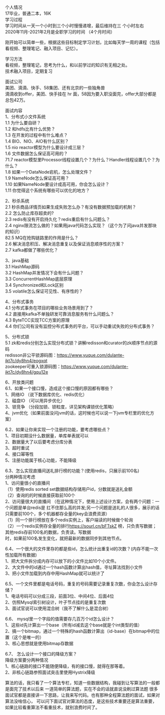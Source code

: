 个人情况<br />17毕业，普通二本，16K<br />学习过程<br />学习时间从⼀天⼀个⼩时到三个⼩时慢慢递增，最后维持在三 个⼩时左右<br />2020年11⽉-2021年2⽉是全职学习的时间   （4个月时间）


刚开始可以简单⼀些，根据这些⽬标制定学习计划，⽐如每天学⼀周的课程（包括看视频、整理笔记、融⼊项⽬、记忆）。 

学习方法<br />看视频，整理笔记，思考为什么，和以前学过的知识有无相之处。<br />技术融入项目，定期复习

面试公司<br />美团、滴滴、快⼿、58集团、还有北京的⼀些独⻆兽<br />滴滴收到offer，美团、快⼿挂在 hr ⾯，58因为要⼊职没⾯完，offer⼤部分都是总包42万。

面试内容<br />1、分布式⼩⽂件系统 <br />1.1 为什么要⾃研？ <br />1.2 和hdfs⽐有什么优势？ <br />1.3 在开发的过程中有什么难点？ <br />1.4 BIO、NIO、AIO有什么区别？ <br />1.5 nio reactor模型为什么要设计成三层？ <br />1.6 ⽂件数据怎么保证⾼可⽤的？ <br />71.7 reactor模型⾥Processor线程设置⼏个？为什么？Handler线程设置⼏个？为什么？ <br />1.8 如果⼀个DataNode宕机，怎么处理⽂件？ <br />1.9 NameNode怎么保证⾼可⽤？ <br />1.10 如果NameNode要设计成⾼可⽤，你会怎么设计？ <br />1.11 你觉得这个系统有哪些可以优化的地⽅？ 

2、秒杀系统 <br />2.1 秒杀商品详情⻚如果⽣成失败怎么办？有没有数据预加载的机制？ <br />2.2 怎么防⽌库存超卖的? <br />2.3 redis有没有开启持久化？redis重启有什么问题么？ <br />2.4 nginx限流怎么做的？如果⽤java代码怎么实现？（这个为了问java并发那块的知识） <br />82.5 MQ在抢购链路⾥的作⽤是什么？ <br />2.6 解决消息积压、解决消息重复以及保证消息顺序性的⽅案？ <br />2.7 kafka都做了哪些优化？

3、java基础 <br />3.1 HashMap源码 <br />3.2 HashMap并发情况下会有什么问题？ <br />3.3 ConcurrentHashMap底层原理 <br />3.4 Synchronized和Lock区别 <br />3.5 volatile怎么保证可⻅性、有序性的？ 

4、分布式事务 <br />4.1 分布式事务在项⽬的哪些业务场景⽤到了？ <br />4.2 直接⽤kafka不单独研发可靠消息服务有什么问题么？ <br />4.3 ByteTCC实现TCC⽅案的原理 <br />4.4 你们公司有没有监控分布式事务的平台，可以⼿动重试失败的分布式事务？ 

5、分布式锁 <br />5.1 zk和redis分别怎么实现分布式锁？讲解redisson和curator的zk顺序节点的源码 <br />redisson⾮公平锁源码图：https://www.yuque.com/dulante-ikt7c/dy8hn4/eogxqt <br />zookeeper可重⼊锁源码图：https://www.yuque.com/dulante-ikt7c/dy8hn4/gqu12e 

6、开放类问题 <br />6.1、如果⼀个接⼝慢，造成这个接⼝慢的原因都有哪些？ <br />1、⽹络IO （说下数据库优化、redis优化） <br />2、磁盘IO （可以⽤异步优化） <br />3、锁竞争 （分段加锁、锁粒度，详⻅架构课锁优化策略） <br />4、jvm优化（如果前⾯没问jvm的话，这时候也可以说⼀下jvm专栏⾥的优化⽅案） 

6.2、如果让你来实现⼀个注册的功能，要考虑哪些点？ <br />1、项⽬初期没什么数据量，单库单表就可以 <br />2、数据量⼤了以后要考虑分库分表 <br />3、超时重试 <br />4、接⼝幂等性 <br />5、注册功能属于核⼼功能，不能降级 

6.3、怎么实现直播间送礼排⾏榜的功能？(使⽤redis，只展示前100名) <br />分两种情况考虑 <br />1、访问量很⼩的直播间 <br />（1）使⽤redis sorted set数据结构存储⽤户id，分数就是送礼⾦额 <br />（2）查询的的时候直接获取前100个 <br />2、访问量很⼤的直播间 （在这种情况下，使⽤上述设计⽅案，会有两个问题：⼀个问题是单台redis是 扛不住那么⾼的并发;另⼀个问题是送礼的⼈很多，展示的话只需要前100个，多个机器都存全量的key会浪费资源） <br />（1）同⼀个排⾏榜放在多个redis实例上，客户端读的时候做个轮询 <br />（2）⼀个redis实例存全量的排⾏https://sourl.cn/bFTskZ 榜，只负责写数据；其他redis存前100名的数据，负责读。写数据 <br />时，如果前100名发⽣变化，就把最新的数据同步到其他节点。 

6.4、⼀个很⼤的⽂件⾥存的都是些id，怎么统计出重复id的次数？(内存不能⼀次性加载所有数据) <br />1、把⼤⽂件拆分成内存可以放下的⼩⽂件⽐如10个⼩⽂件。 <br />2、⼤⽂件中的id通过⼀个hash函数计算出hash值，寻址算法找到⼩⽂件 <br />3、把⼩⽂件加载到内存中⽤HashMap就可以统计了 

6.5、⼀个⽂件⾥都是电话号码，重复的号码需要记录重复次数，你会怎么设计存储？ <br />1、电话号码可以分成三段，前⾯3位、中间4位、后⾯4位 <br />2、仿照Mysql索引树设计，叶⼦节点挂的是重复次数 <br />3、⾯试官说可以使⽤混合树（我不了解什么是混合树） 

6.6、 mysql⾥⼀个字段的值需要存⼏百万个id怎么设计？ <br />1、这些id先计算出⼀个base（所有id减去这个base就是个int类型的值） <br />2、搞⼀个bitmap，通过⼀个特殊的hash函数计算出（id-base）在bitmap中的位置（这个是唯⼀的） <br />3、核⼼思想就是使⽤bitmap存数据 

6.7、 怎么设计⼀个接⼝的降级⽅案？ <br />降级⽅案要分两种情况 <br />1、核⼼链路的接⼝不能随便降级，有的接⼝慢，就得在那等着。 <br />2、⾮核⼼链路参照⾯试突击⾥使⽤Hystrix降级


算法的话，我只看了⼀个算法专栏，知道⼀些数据结构，我碰到让写算法的⼀般都是⾯完了技术以后来 ⼀道简单的算法题，实在不会的话就直说没刷过算法题 很多⾯试官都是直接讲⼀下思路，让我来写代码。也有那种全程算法题的⾯试，如果对算法没啥信⼼， 可以问下⾯试官对算法的态度，是这些技术重要还是算法重要，如果⽐较看重算法不看重技术，就别浪费时间了。 




